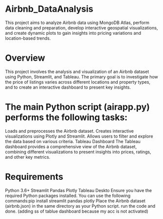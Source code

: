 # Airbnb_DataAnalysis
This project aims to analyze Airbnb data using MongoDB Atlas, perform data cleaning and preparation, develop interactive geospatial visualizations, and create dynamic plots to gain insights into pricing variations  and location-based trends. 
# Overview
This project involves the analysis and visualization of an Airbnb dataset using Python, Streamlit, and Tableau. The primary goal is to investigate how the price of listings varies across different locations and property types, and to create an interactive dashboard to present key insights.

# The main Python script (airapp.py) performs the following tasks:
Loads and preprocesses the Airbnb dataset.
Creates interactive visualizations using Plotly and Streamlit.
Allows users to filter and explore the data based on various criteria.
Tableau Dashboard
The Tableau dashboard provides a comprehensive view of the Airbnb dataset, combining different visualizations to present insights into prices, ratings, and other key metrics.

# Requirements
Python 3.6+
Streamlit
Pandas
Plotly
Tableau Deskto
Ensure you have the required Python packages installed. You can use the following commands:pip install streamlit pandas plotly
Place the Airbnb dataset (airbnb.json) in the same directory as your Python script.
run the code and done.
(adding ss of tablue dashboard because my acc is not activated)
